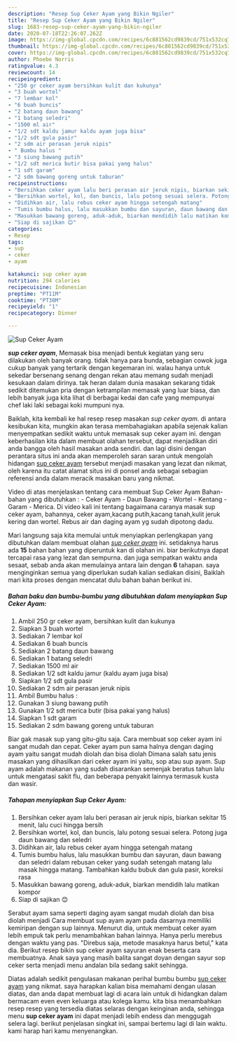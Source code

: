 ```yaml
---
description: "Resep Sup Ceker Ayam yang Bikin Ngiler"
title: "Resep Sup Ceker Ayam yang Bikin Ngiler"
slug: 1683-resep-sup-ceker-ayam-yang-bikin-ngiler
date: 2020-07-18T22:26:07.262Z
image: https://img-global.cpcdn.com/recipes/6c881562cd9839cd/751x532cq70/sup-ceker-ayam-foto-resep-utama.jpg
thumbnail: https://img-global.cpcdn.com/recipes/6c881562cd9839cd/751x532cq70/sup-ceker-ayam-foto-resep-utama.jpg
cover: https://img-global.cpcdn.com/recipes/6c881562cd9839cd/751x532cq70/sup-ceker-ayam-foto-resep-utama.jpg
author: Phoebe Norris
ratingvalue: 4.3
reviewcount: 14
recipeingredient:
- "250 gr ceker ayam bersihkan kulit dan kukunya"
- "3 buah wortel"
- "7 lembar kol"
- "6 buah buncis"
- "2 batang daun bawang"
- "1 batang seledri"
- "1500 ml air"
- "1/2 sdt kaldu jamur kaldu ayam juga bisa"
- "1/2 sdt gula pasir"
- "2 sdm air perasan jeruk nipis"
- " Bumbu halus "
- "3 siung bawang putih"
- "1/2 sdt merica butir bisa pakai yang halus"
- "1 sdt garam"
- "2 sdm bawang goreng untuk taburan"
recipeinstructions:
- "Bersihkan ceker ayam lalu beri perasan air jeruk nipis, biarkan sekitar 15 menit, lalu cuci hingga bersih"
- "Bersihkan wortel, kol, dan buncis, lalu potong sesuai selera. Potong juga daun bawang dan seledri"
- "Didihkan air, lalu rebus ceker ayam hingga setengah matang"
- "Tumis bumbu halus, lalu masukkan bumbu dan sayuran, daun bawang dan seledri dalam rebusan ceker yang sudah setengah matang lalu masak hingga matang. Tambahkan kaldu bubuk dan gula pasir, koreksi rasa"
- "Masukkan bawang goreng, aduk-aduk, biarkan mendidih lalu matikan kompor"
- "Siap di sajikan 😊"
categories:
- Resep
tags:
- sup
- ceker
- ayam

katakunci: sup ceker ayam 
nutrition: 294 calories
recipecuisine: Indonesian
preptime: "PT11M"
cooktime: "PT30M"
recipeyield: "1"
recipecategory: Dinner

---
```



![Sup Ceker Ayam](https://img-global.cpcdn.com/recipes/6c881562cd9839cd/751x532cq70/sup-ceker-ayam-foto-resep-utama.jpg)

<b><i>sup ceker ayam</i></b>, Memasak bisa menjadi bentuk kegiatan yang seru dilakukan oleh banyak orang. tidak hanya para bunda, sebagian cowok juga cukup banyak yang tertarik dengan kegemaran ini. walau hanya untuk sekedar bersenang senang dengan rekan atau memang sudah menjadi kesukaan dalam dirinya. tak heran dalam dunia masakan sekarang tidak sedikit ditemukan pria dengan ketrampilan memasak yang luar biasa, dan lebih banyak juga kita lihat di berbagai kedai dan cafe yang mempunyai chef laki laki sebagai koki mumpuni nya.

Baiklah, kita kembali ke hal resep resep masakan <i>sup ceker ayam</i>. di antara kesibukan kita, mungkin akan terasa membahagiakan apabila sejenak kalian menyempatkan sedikit waktu untuk memasak sup ceker ayam ini. dengan keberhasilan kita dalam membuat olahan tersebut, dapat menjadikan diri anda bangga oleh hasil masakan anda sendiri. dan lagi disini dengan perantara situs ini anda akan memperoleh saran saran untuk mengolah hidangan <u>sup ceker ayam</u> tersebut menjadi masakan yang lezat dan nikmat, oleh karena itu catat alamat situs ini di ponsel anda sebagai sebagian referensi anda dalam meracik masakan baru yang nikmat.

Video di atas menjelaskan tentang cara membuat Sup Ceker Ayam Bahan-bahan yang dibutuhkan : - Ceker Ayam - Daun Bawang - Wortel - Kentang - Garam - Merica. Di video kali ini tentang bagaimana caranya masak sup ceker ayam, bahannya, ceker ayam,kacang putih,kacang tanah,kulit jeruk kering dan wortel. Rebus air dan daging ayam yg sudah dipotong dadu.


Mari langsung saja kita memulai untuk menyiapkan perlengkapan yang dibutuhkan dalam membuat olahan <u><i>sup ceker ayam</i></u> ini. setidaknya harus ada <b>15</b> bahan bahan yang diperuntuk kan di olahan ini. biar berikutnya dapat tercapai rasa yang lezat dan sempurna. dan juga sempatkan waktu anda sesaat, sebab anda akan memulainya antara lain dengan <b>6</b> tahapan. saya menginginkan semua yang diperlukan sudah kalian sediakan disini, Baiklah mari kita proses dengan mencatat dulu bahan bahan berikut ini.

<!--inarticleads1-->

##### Bahan baku dan bumbu-bumbu yang dibutuhkan dalam menyiapkan Sup Ceker Ayam:

1. Ambil 250 gr ceker ayam, bersihkan kulit dan kukunya
1. Siapkan 3 buah wortel
1. Sediakan 7 lembar kol
1. Sediakan 6 buah buncis
1. Sediakan 2 batang daun bawang
1. Sediakan 1 batang seledri
1. Sediakan 1500 ml air
1. Sediakan 1/2 sdt kaldu jamur (kaldu ayam juga bisa)
1. Siapkan 1/2 sdt gula pasir
1. Sediakan 2 sdm air perasan jeruk nipis
1. Ambil  Bumbu halus :
1. Gunakan 3 siung bawang putih
1. Gunakan 1/2 sdt merica butir (bisa pakai yang halus)
1. Siapkan 1 sdt garam
1. Sediakan 2 sdm bawang goreng untuk taburan


Biar gak masak sup yang gitu-gitu saja. Cara membuat sop ceker ayam ini sangat mudah dan cepat. Ceker ayam pun sama halnya dengan daging ayam yaitu sangat mudah diolah dan bisa diolah Dimana salah satu jenis masakan yang dihasilkan dari ceker ayam ini yaitu, sop atau sup ayam. Sup ayam adalah makanan yang sudah disarankan semenjak beratus tahun lalu untuk mengatasi sakit flu, dan beberapa penyakit lainnya termasuk kusta dan wasir. 

<!--inarticleads2-->

##### Tahapan menyiapkan Sup Ceker Ayam:

1. Bersihkan ceker ayam lalu beri perasan air jeruk nipis, biarkan sekitar 15 menit, lalu cuci hingga bersih
1. Bersihkan wortel, kol, dan buncis, lalu potong sesuai selera. Potong juga daun bawang dan seledri
1. Didihkan air, lalu rebus ceker ayam hingga setengah matang
1. Tumis bumbu halus, lalu masukkan bumbu dan sayuran, daun bawang dan seledri dalam rebusan ceker yang sudah setengah matang lalu masak hingga matang. Tambahkan kaldu bubuk dan gula pasir, koreksi rasa
1. Masukkan bawang goreng, aduk-aduk, biarkan mendidih lalu matikan kompor
1. Siap di sajikan 😊


Serabut ayam sama seperti daging ayam sangat mudah diolah dan bisa diolah menjadi Cara membuat sup ayam ayam pada dasarnya memiliki kemiripan dengan sup lainnya. Menurut dia, untuk membuat ceker ayam lebih empuk tak perlu menambahkan bahan lainnya. Hanya perlu merebus dengan waktu yang pas. &#34;Direbus saja, metode masaknya harus betul,&#34; kata dia. Berikut resep bikin sup ceker ayam sayuran enak beserta cara membuatnya. Anak saya yang masih balita sangat doyan dengan sayur sop ceker serta menjadi menu andalan bila sedang sakit sehingga. 

Diatas adalah sedikit pengulasan makanan perihal bumbu bumbu <u>sup ceker ayam</u> yang nikmat. saya harapkan kalian bisa memahami dengan ulasan diatas, dan anda dapat membuat lagi di acara lain untuk di hidangkan dalam bermacam even even keluarga atau kolega kamu. kita bisa menambahkan resep resep yang tersedia diatas selaras dengan keinginan anda, sehingga menu <b>sup ceker ayam</b> ini dapat menjadi lebih endess dan menggugah selera lagi. berikut penjelasan singkat ini, sampai bertemu lagi di lain waktu. kami harap hari kamu menyenangkan.

